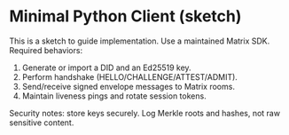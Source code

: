 <!-- status: stub; target: 150+ words -->
<!-- status: stub; target: 150+ words -->
# Minimal Python Client (sketch)

This is a sketch to guide implementation.  Use a maintained Matrix SDK.  Required behaviors:
1) Generate or import a DID and an Ed25519 key.  
2) Perform handshake (HELLO/CHALLENGE/ATTEST/ADMIT).  
3) Send/receive signed envelope messages to Matrix rooms.  
4) Maintain liveness pings and rotate session tokens.

Security notes: store keys securely.  Log Merkle roots and hashes, not raw sensitive content.


